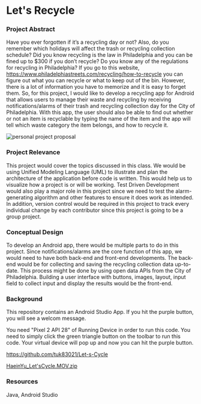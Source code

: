 # Let's Recycle
### Project Abstract
Have you ever forgotten if it’s a recycling day or not? Also, do you remember which holidays will affect the trash or recycling collection schedule? 
Did you know recycling is the law in Philadelphia and you can be fined up to $300 if you don’t recycle? Do you know any of the regulations for recycling in Philadelphia? If you go to this website, https://www.philadelphiastreets.com/recycling/how-to-recycle you can figure out what you can recycle or what to keep out of the bin. However, there is a lot of information you have to memorize and it is easy to forget them. So, for this project, I would like to develop a recycling app for Android that allows users to manage their waste and recycling by receiving notifications/alarms of their trash and recycling collection day for the City of Philadelphia. With this app, the user should also be able to find out whether or not an item is recyclable by typing the name of the item and the app will tell which waste category the item belongs, and how to recycle it. 

![personal project proposal](https://user-images.githubusercontent.com/77748618/133489307-29d4facf-c85a-4cbc-8cd7-5f543d6fb782.png)

### Project Relevance
This project would cover the topics discussed in this class. We would be using Unified Modeling Language (UML) to illustrate and plan the architecture of the application before code is written. This would help us to visualize how a project is or will be working. Test Driven Development would also play a major role in this project since we need to test the alarm-generating algorithm and other features to ensure it does work as intended. In addition, version control would be required in this project to track every individual change by each contributor since this project is going to be a group project. 

### Conceptual Design
To develop an Android app, there would be multiple parts to do in this project. Since notifications/alarms are the core function of this app, we would need to have both back-end and front-end developments. The back-end would be for collecting and saving the recycling collection data up-to-date. This process might be done by using open data APIs from the City of Philadelphia. Building a user interface with buttons, images, layout, input field to collect input and display the results would be the front-end. 

### Background
This repository contains an Android Studio App. If you hit the purple button, you will see a welcom message. 

You need "Pixel 2 API 28" of Running Device in order to run this code. You need to simply click the green triangle button on the toolbar to run this code. Your virtual device will pop up and now you can hit the purple button. 

https://github.com/tuk83021/Let-s-Cycle

[HaeinYu_Let'sCycle.MOV.zip](https://github.com/tuk83021/let-s_recycle/files/7194431/HaeinYu_Let.sCycle.MOV.zip)




### Resources
Java, Android Studio
